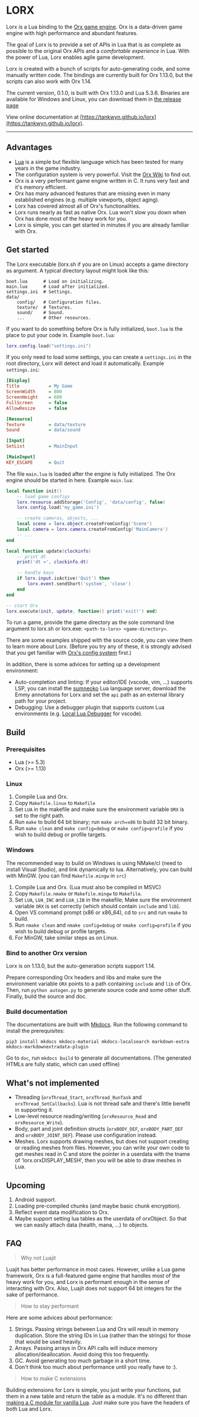 # LORX

Lorx is a Lua binding to the [Orx game engine](https://orx-project.org). Orx is a data-driven game engine with high performance and abundant features.

The goal of Lorx is to provide a set of APIs in Lua that is as complete as possible to the original Orx APIs and a *comfortable experience* in Lua. With the power of Lua, Lorx enables agile game development.

Lorx is created with a bunch of scripts for auto-generating code, and some manually written code. The bindings are currently built for Orx 1.13.0, but the scripts can also work with Orx 1.14. 

The current version, 0.1.0, is built with Orx 1.13.0 and Lua 5.3.6. Binaries are available for Windows and Linux, you can download them in [the release page](https://github.com/tankwyn/lorx/releases)

View online documentation at [https://tankwyn.github.io/lorx](https://tankwyn.github.io/lorx).

---

## Advantages

* [Lua](https://www.lua.org/) is a simple but flexible language which has been tested for many years in the game industry.
* The configuration system is very powerful. Visit the [Orx Wiki](https://orx-project.org/wiki/) to find out.
* Orx is a very performant game engine written in C. It runs very fast and it's memory efficient.
* Orx has many advanced features that are missing even in many established engines (e.g. multiple viewports, object aging).
* Lorx has covered almost all of Orx's functionalities.
* Lorx runs nearly as fast as native Orx. Lua won't slow you down when Orx has done most of the heavy work for you.
* Lorx is simple, you can get started in minutes if you are already familiar with Orx.

## Get started

The Lorx executable (lorx.sh if you are on Linux) accepts a game directory as argument. A typical directory layout might look like this:

    boot.lua      # Load on initializing.
    main.lua      # Load after initialized.
    settings.ini  # Settings.
    data/
        config/   # Configuration files.
        texture/  # Textures.
        sound/    # Sound.
        ...       # Other resources.

If you want to do something before Orx is fully initialized, `boot.lua` is the place to put your code in. Example `boot.lua`:

```lua
lorx.config.load("settings.ini")
```

If you only need to load some settings, you can create a `settings.ini` in the root directory, Lorx will detect and load it automatically. Example `settings.ini`:

```ini
[Display]
Title           = My Game
ScreenWidth     = 800
ScreenHeight    = 600
FullScreen      = false
AllowResize     = false

[Resource]
Texture         = data/texture
Sound           = data/sound

[Input]
SetList         = MainInput

[MainInput]
KEY_ESCAPE      = Quit
```

The file `main.lua` is loaded after the engine is fully initialized. The Orx engine should be started in here. Example `main.lua`:

```lua
local function init()
    -- load game configs
    lorx.resource.addStorage('Config', 'data/config', false)
    lorx.config.load('my_game.ini')

    -- create cameras, objects, ...
    local scene = lorx.object.createFromConfig('Scene')
    local camera = lorx.camera.createFromConfig('MainCamera')
    -- ...
end

local function update(clockinfo)
    -- print dt
    print('dt =', clockinfo.dt)

    -- handle keys
    if lorx.input.isActive('Quit') then
        lorx.event.sendShort('system', 'close')
    end
end

-- start Orx
lorx.execute(init, update, function() print('exit!') end)
```

To run a game, provide the game directory as the sole command line argument to lorx.sh or lorx.exe: `<path-to-lorx> <game-directory>`.

There are some examples shipped with the source code, you can view them to learn more about Lorx. (Before you try any of these, it is strongly advised that you get familiar with [Orx's config system](https://wiki.orx-project.org/en/orx/config) first.)

In addition, there is some advices for setting up a development environment:

* Auto-completion and linting: If your editor/IDE (vscode, vim, ...) supports LSP, you can install the [sumneoko](https://github.com/sumneko/lua-language-server) Lua language server, download the Emmy annotations for Lorx and set the `api` path as an external library path for your project.
* Debugging: Use a debugger plugin that supports custom Lua environments (e.g. [Local Lua Debugger](https://github.com/tomblind/local-lua-debugger-vscode.git) for vscode).

## Build

### Prerequisites
* Lua (>= 5.3)
* Orx (>= 1.13)

### Linux

1. Compile Lua and Orx.
2. Copy `Makefile.linux` to `Makefile`
3. Set `LUA` in the makefile and make sure the environment variable `ORX` is set to the right path.
4. Run `make` to build 64 bit binary; run `make arch=x86` to build 32 bit binary.
5. Run `make clean` and `make config=debug` or `make config=profile` if you wish to build debug or profile targets.

### Windows

The recommended way to build on Windows is using NMake/cl (need to install Visual Studio), and link dynamically to lua. Alternatively, you can build with MinGW. (you can find `Makefile.mingw` in `src`)

1. Compile Lua and Orx. (Lua must also be compiled in MSVC)
2. Copy `Makefile.nmake` or `Makefile.mingw` to `Makefile`.
3. Set `LUA`, `LUA_INC` and `LUA_LIB` in the makefile; Make sure the environment variable `ORX` is set correctly (which should contain `include` and `lib`).
4. Open VS command prompt (x86 or x86_64), cd to `src` and run `nmake` to build.
5. Run `nmake clean` and `nmake config=debug` or `nmake config=profile` if you wish to build debug or profile targets.
6. For MinGW, take similar steps as on Linux.

### Bind to another Orx version

Lorx is on 1.13.0, but the auto-generation scripts support 1.14.

Prepare corresponding Orx headers and libs and make sure the environment variable `ORX` points to a path containing `include` and `lib` of Orx. Then, run `python autogen.py` to generate source code and some other stuff. Finally, build the source and doc.

### Build documentation

The documentations are built with [Mkdocs](https://www.mkdocs.org). Run the following command to install the prerequisites:

```shell
pip3 install mkdocs mkdocs-material mkdocs-localsearch markdown-extra mkdocs-markdownextradata-plugin
```

Go to `doc`, run `mkdocs build` to generate all documentations. (The generated HTMLs are fully static, which can used offline)

## What's not implemented

* Threading (`orxThread_Start`, `orxThread_RunTask` and `orxThread_SetCallbacks`). Lua is not thread safe and there's little benefit in supporting it.
* Low-level resource reading/writing (`orxResource_Read` and `orxResource_Write`).
* Body, part and joint definition structs (`orxBODY_DEF`, `orxBODY_PART_DEF` and `orxBODY_JOINT_DEF`). Please use configuration instead.
* Meshes. Lorx supports drawing meshes, but does not support creating or reading meshes from files. However, you can write your own code to get meshes read in C and store the pointer in a userdata with the tname of 'lorx.orxDISPLAY_MESH', then you will be able to draw meshes in Lua.

## Upcoming

1. Android support.
2. Loading pre-compiled chunks (and maybe basic chunk encryption).
3. Reflect event data modification to Orx.
4. Maybe support setting lua tables as the userdata of orxObject. So that we can easily attach data (health, mana, ...) to objects.

## FAQ

> Why not Luajit

Luajit has better performance in most cases. However, unlike a Lua game framework, Orx is a full-featured game engine that handles most of the heavy work for you, and Lorx is performant enough in the sense of interacting with Orx. Also, Luajit does not support 64 bit integers for the sake of performance.

> How to stay performant

Here are some advices about performance:

1. Strings. Passing strings between Lua and Orx will result in memory duplication. Store the string IDs in Lua (rather than the strings) for those that would be used heavily.
2. Arrays. Passing arrays in Orx API calls will induce memory allocation/deallocation. Avoid doing this too frequently.
3. GC. Avoid generating too much garbage in a short time.
4. Don't think too much about performance until you really have to :).

> How to make C extensions

Building extensions for Lorx is simple, you just write your functions, put them in a new table and return the table as a module. It's no different than [making a C module for vanilla Lua](http://lua-users.org/wiki/BuildingModules). Just make sure you have the headers of both Lua and Lorx.